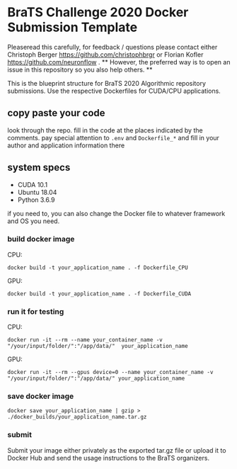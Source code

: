 # BraTS Challenge 2020 Docker Submission Template

Pleaseread this carefully, for feedback / questions please contact either Christoph Berger https://github.com/christophbrgr or Florian Kofler https://github.com/neuronflow . ** However, the preferred way is to open an issue in this repository so you also help others. **

This is the blueprint structure for BraTS 2020 Algorithmic repository submissions. Use the respective Dockerfiles for CUDA/CPU applications.

## copy paste your code

look through the repo. fill in the code at the places indicated by the comments.
pay special attention to `.env` and `Dockerfile_*` and fill in your author and application information there

## system specs

* CUDA 10.1
* Ubuntu 18.04
* Python 3.6.9

if you need to, you can also change the Docker file to whatever framework and OS you need.

###  build docker image

CPU:

```
docker build -t your_application_name . -f Dockerfile_CPU

```

GPU:

```
docker build -t your_application_name . -f Dockerfile_CUDA

```

### run it for testing
CPU:
```
docker run -it --rm --name your_container_name -v "/your/input/folder/":"/app/data/"  your_application_name
```

GPU:
```
docker run -it --rm --gpus device=0 --name your_container_name -v "/your/input/folder/":"/app/data/" your_application_name
```

### save docker image

```
docker save your_application_name | gzip > ./docker_builds/your_application_name.tar.gz
```

### submit 

Submit your image either privately as the exported tar.gz file or upload it to Docker Hub and send the usage instructions to the BraTS organizers.
